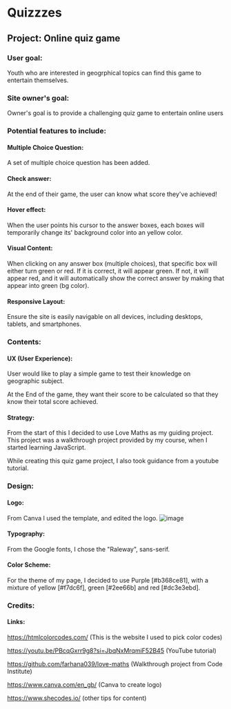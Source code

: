 # Quizzzes

## Project: Online quiz game

### User goal:
Youth who are interested in geogrphical topics can find this game to entertain themselves.

### Site owner's goal:
Owner's goal is to provide a challenging  quiz game to entertain online users

### Potential features to include:

#### Multiple Choice Question:
A set of multiple choice question has been added.

#### Check answer:
At the end of their game, the user can know what score they've achieved!

#### Hover effect:
When the user points his cursor to the answer boxes, each boxes will temporarily change its' background color into an yellow color. 

#### Visual Content:
When clicking on any answer box (multiple choices), that specific box will either turn green or red. If it is correct, it will appear green. If not, it will appear red, and it will automatically show the correct answer by making that appear into green (bg color).

#### Responsive Layout:
Ensure the site is easily navigable on all devices, including desktops, tablets, and smartphones.

### Contents:

#### UX (User Experience):
User would like to play a simple game to test their knowledge on geographic subject.

At the End of the game, they want their score to be calculated so that they know their total score achieved.

#### Strategy:
From the start of this I decided to use Love Maths as my guiding project. This project was a walkthrough project provided by my course, when I started learning JavaScript.

While creating this quiz game project, I also took guidance from a youtube tutorial. 

### Design:

#### Logo:
From Canva I used the template, and edited the logo.
![image](https://farhana039-hackathon2qu-5bbonxk4zp8.ws.codeinstitute-ide.net/)

#### Typography:
From the Google fonts, I chose the "Raleway", sans-serif.

#### Color Scheme:
For the theme of my page, I decided to use Purple [#b368ce81], with a mixture of yellow [#f7dc6f], green [#2ee66b] and red [#dc3e3ebd].


### Credits:

#### Links:
https://htmlcolorcodes.com/
(This is the website I used to pick color codes)

https://youtu.be/PBcqGxrr9g8?si=JbqNxMrqmiF52B45
(YouTube tutorial)

https://github.com/farhana039/love-maths
(Walkthrough project from Code Institute)

https://www.canva.com/en_gb/
(Canva to create logo)

https://www.shecodes.io/
(other tips for content)